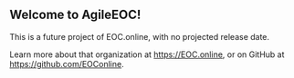## Welcome to AgileEOC!

This is a future project of EOC.online, with no projected release date.

Learn more about that organization at https://EOC.online, or on GitHub at https://github.com/EOConline.
